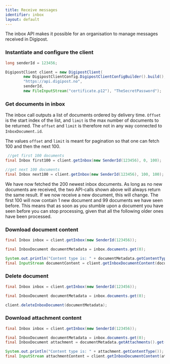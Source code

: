 ```yaml
---
title: Receive messages
identifier: inbox
layout: default
---
```


The inbox API makes it possible for an organisation to manage messages received in Digipost.

### Instantiate and configure the client

```java
long senderId = 123456;

DigipostClient client = new DigipostClient(
        new DigipostClientConfig.DigipostClientConfigBuilder().build(),
        "https://api.digipost.no",
        senderId,
        new FileInputStream("certificate.p12"), "TheSecretPassword");
```

### Get documents in inbox

The inbox call outputs a list of documents ordered by delivery time. `Offset` is the start index of the list, and `limit` is the max number of documents to be returned. The `offset` and `limit` is therefore not in any way connected to `InboxDocument.id`.

The values `offset` and `limit` is meant for pagination so that one can fetch 100 and then the next 100. 


```java
 //get first 100 documents
final Inbox first100 = client.getInbox(new SenderId(123456), 0, 100);

//get next 100 documents
final Inbox next100 = client.getInbox(new SenderId(123456), 100, 100);
```

We have now fetched the 200 newest inbox documents. As long as no new documents are received, the two API-calls shown above will always return the same result. If we now receive a new document, this will change. The first 100 will now contain 1 new document and 99 documents we have seen before. This means that as soon as you stumble upon a document you have seen before you can stop processing, given that all the following older ones have been processed. 

### Download document content

```java
final Inbox inbox = client.getInbox(new SenderId(123456));

final InboxDocument documentMetadata = inbox.documents.get(0);

System.out.println("Content type is: " + documentMetadata.getContentType());
final InputStream documentContent = client.getInboxDocumentContent(documentMetadata);
```

### Delete document

```java
final Inbox inbox = client.getInbox(new SenderId(123456));

final InboxDocument documentMetadata = inbox.documents.get(0);

client.deleteInboxDocument(documentMetadata);
```

### Download attachment content

```java
final Inbox inbox = client.getInbox(new SenderId(123456));

final InboxDocument documentMetadata = inbox.documents.get(0);
final InboxDocument attachment = documentMetadata.getAttachments().get(0);

System.out.println("Content type is: " + attachment.getContentType());
final InputStream attachmentContent = client.getInboxDocumentContent(attachment);
```
